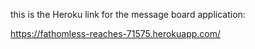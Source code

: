 this is the Heroku link for the message board application:

https://fathomless-reaches-71575.herokuapp.com/